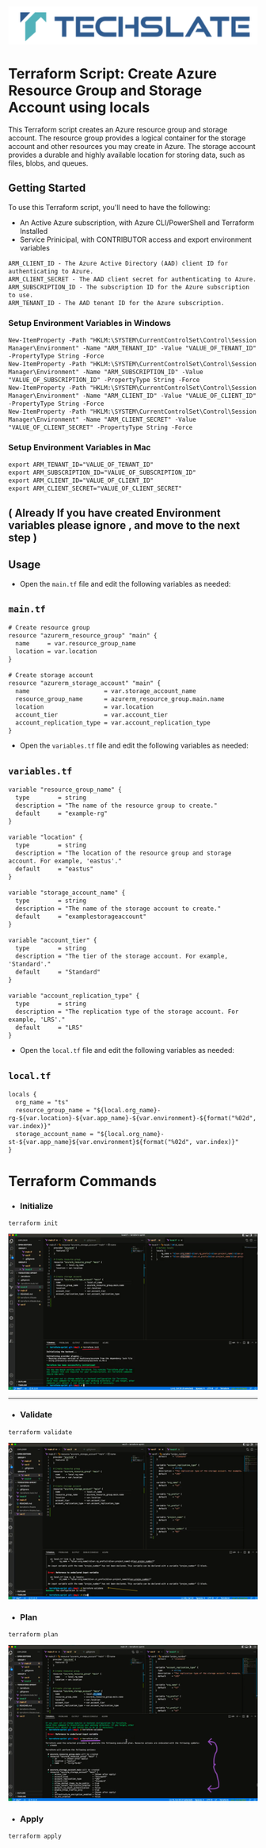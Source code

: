 ![TechSlate](../../../global/images/ts.png)

# Terraform Script: Create Azure Resource Group and Storage Account using locals

This Terraform script creates an Azure resource group and storage account. The resource group provides a logical container for the storage account and other resources you may create in Azure. The storage account provides a durable and highly available location for storing data, such as files, blobs, and queues.


## Getting Started 

To use this Terraform script, you'll need to have the following:

- An Active Azure subscription, with Azure CLI/PowerShell and Terraform Installed
- Service Prinicipal, with  CONTRIBUTOR access and export environment variables 

```
ARM_CLIENT_ID - The Azure Active Directory (AAD) client ID for authenticating to Azure.
ARM_CLIENT_SECRET - The AAD client secret for authenticating to Azure.
ARM_SUBSCRIPTION_ID - The subscription ID for the Azure subscription to use.
ARM_TENANT_ID - The AAD tenant ID for the Azure subscription.
```

### Setup Environment Variables in Windows

```
New-ItemProperty -Path "HKLM:\SYSTEM\CurrentControlSet\Control\Session Manager\Environment" -Name "ARM_TENANT_ID" -Value "VALUE_OF_TENANT_ID" -PropertyType String -Force
New-ItemProperty -Path "HKLM:\SYSTEM\CurrentControlSet\Control\Session Manager\Environment" -Name "ARM_SUBSCRIPTION_ID" -Value "VALUE_OF_SUBSCRIPTION_ID" -PropertyType String -Force
New-ItemProperty -Path "HKLM:\SYSTEM\CurrentControlSet\Control\Session Manager\Environment" -Name "ARM_CLIENT_ID" -Value "VALUE_OF_CLIENT_ID" -PropertyType String -Force
New-ItemProperty -Path "HKLM:\SYSTEM\CurrentControlSet\Control\Session Manager\Environment" -Name "ARM_CLIENT_SECRET" -Value "VALUE_OF_CLIENT_SECRET" -PropertyType String -Force
```

### Setup Environment Variables in Mac

```
export ARM_TENANT_ID="VALUE_OF_TENANT_ID"
export ARM_SUBSCRIPTION_ID="VALUE_OF_SUBSCRIPTION_ID"
export ARM_CLIENT_ID="VALUE_OF_CLIENT_ID"
export ARM_CLIENT_SECRET="VALUE_OF_CLIENT_SECRET"
```


## ( Already If you have created Environment variables please ignore , and move to the next step )




## Usage

- Open the `main.tf` file and edit the following variables as needed:

## `main.tf`
```
# Create resource group
resource "azurerm_resource_group" "main" {
  name     = var.resource_group_name
  location = var.location
}

# Create storage account
resource "azurerm_storage_account" "main" {
  name                     = var.storage_account_name
  resource_group_name      = azurerm_resource_group.main.name
  location                 = var.location
  account_tier             = var.account_tier
  account_replication_type = var.account_replication_type
}
```
- Open the `variables.tf` file and edit the following variables as needed:


## `variables.tf`

```
variable "resource_group_name" {
  type        = string
  description = "The name of the resource group to create."
  default     = "example-rg"
}

variable "location" {
  type        = string
  description = "The location of the resource group and storage account. For example, 'eastus'."
  default     = "eastus"
}

variable "storage_account_name" {
  type        = string
  description = "The name of the storage account to create."
  default     = "examplestorageaccount"
}

variable "account_tier" {
  type        = string
  description = "The tier of the storage account. For example, 'Standard'."
  default     = "Standard"
}

variable "account_replication_type" {
  type        = string
  description = "The replication type of the storage account. For example, 'LRS'."
  default     = "LRS"
}
```
- Open the `local.tf` file and edit the following variables as needed:

## `local.tf`

```
locals {
  org_name = "ts"  
  resource_group_name = "${local.org_name}-rg-${var.location}-${var.app_name}-${var.environment}-${format("%02d", var.index)}"
  storage_account_name = "${local.org_name}-st-${var.app_name}${var.environment}${format("%02d", var.index)}"
}

```


# Terraform Commands

- ### Initialize

```
terraform init
```
![Visual studio page](images/init.png)

*** 

- ### Validate

```
terraform validate
```
![Visual studio page](images/validate.png)

- ### Plan

```
terraform plan
```
![Visual studio page](images/plan.png)

- ### Apply

```
terraform apply
```




